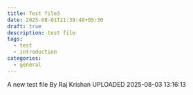 ```yaml
---
title: Test file3
date: 2025-08-01T21:39:48+05:30
draft: true
description: test file
tags:
  - test
  - introduction
categories:
  - general
---
```


A new test file
By Raj Krishan 
UPLOADED 2025-08-03 13:16:13
